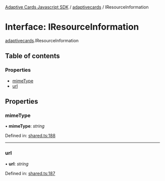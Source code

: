 [Adaptive Cards Javascript SDK](../README.md) / [adaptivecards](../modules/adaptivecards.md) / IResourceInformation

# Interface: IResourceInformation

[adaptivecards](../modules/adaptivecards.md).IResourceInformation

## Table of contents

### Properties

- [mimeType](adaptivecards.iresourceinformation.md#mimetype)
- [url](adaptivecards.iresourceinformation.md#url)

## Properties

### mimeType

• **mimeType**: *string*

Defined in: [shared.ts:188](https://github.com/microsoft/AdaptiveCards/blob/0938a1f10/source/nodejs/adaptivecards/src/shared.ts#L188)

___

### url

• **url**: *string*

Defined in: [shared.ts:187](https://github.com/microsoft/AdaptiveCards/blob/0938a1f10/source/nodejs/adaptivecards/src/shared.ts#L187)
